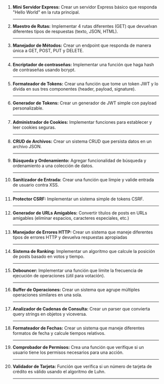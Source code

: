 1. **Mini Servidor Express:** Crear un servidor Express básico que responda "Hello World" en la ruta principal.

   ***

2. **Maestro de Rutas:** Implementar 4 rutas diferentes (GET) que devuelvan diferentes tipos de respuestas (texto, JSON, HTML).

   ***

3. **Manejador de Métodos:** Crear un endpoint que responda de manera única a GET, POST, PUT y DELETE.

   ***

4. **Encriptador de contraseñas:** Implementar una función que haga hash de contraseñas usando bcrypt.

   ***

5. **Formateador de Tokens:** Crear una función que tome un token JWT y lo divida en sus tres componentes (header, payload, signature).

   ***

6. **Generador de Tokens:** Crear un generador de JWT simple con payload personalizable.

   ***

7. **Administrador de Cookies:** Implementar funciones para establecer y leer cookies seguras.

   ***

8. **CRUD de Archivos:** Crear un sistema CRUD que persista datos en un archivo JSON.

   ***

9. **Búsqueda y Ordenamiento:** Agregar funcionalidad de búsqueda y ordenamiento a una colección de datos.

   ***

10. **Sanitizador de Entrada:** Crear una función que limpie y valide entrada de usuario contra XSS.

    ***

11. **Protector CSRF:** Implementar un sistema simple de tokens CSRF.

    ***

12. **Generador de URLs Amigables:** Convertir títulos de posts en URLs amigables (eliminar espacios, caracteres especiales, etc.)

    ***

13. **Manejador de Errores HTTP:** Crear un sistema que maneje diferentes tipos de errores HTTP y devuelva respuestas apropiadas

    ***

14. **Sistema de Ranking:** Implementar un algoritmo que calcule la posición de posts basado en votos y tiempo.

    ***

15. **Debouncer:** Implementar una función que limite la frecuencia de ejecución de operaciones (útil para votación).

    ***

16. **Buffer de Operaciones:** Crear un sistema que agrupe múltiples operaciones similares en una sola.

    ***

17. **Analizador de Cadenas de Consulta:** Crear un parser que convierta query strings en objetos y viceversa.

    ***

18. **Formateador de Fechas:** Crear un sistema que maneje diferentes formatos de fecha y calcule tiempos relativos.

    ***

19. **Comprobador de Permisos:** Crea una función que verifique si un usuario tiene los permisos necesarios para una acción.

    ***

20. **Validador de Tarjeta:** Función que verifica si un número de tarjeta de crédito es válido usando el algoritmo de Luhn.

    ***
